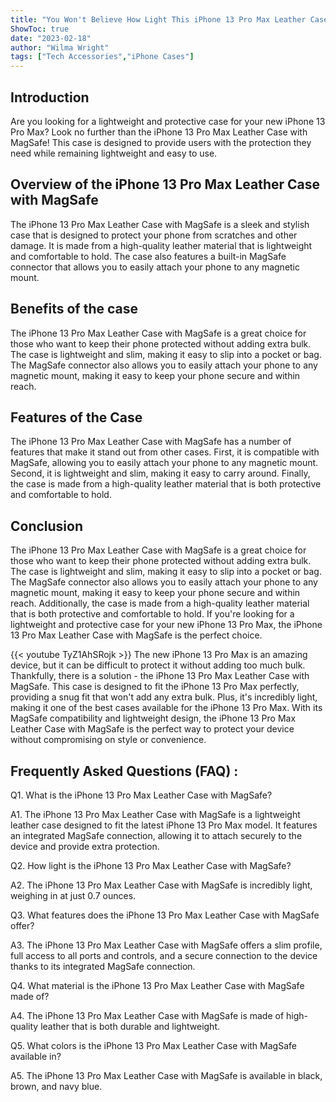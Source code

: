 ```yaml
---
title: "You Won't Believe How Light This iPhone 13 Pro Max Leather Case with MagSafe Is!"
ShowToc: true 
date: "2023-02-18"
author: "Wilma Wright" 
tags: ["Tech Accessories","iPhone Cases"]
---
```

## Introduction

Are you looking for a lightweight and protective case for your new iPhone 13 Pro Max? Look no further than the iPhone 13 Pro Max Leather Case with MagSafe! This case is designed to provide users with the protection they need while remaining lightweight and easy to use. 

## Overview of the iPhone 13 Pro Max Leather Case with MagSafe

The iPhone 13 Pro Max Leather Case with MagSafe is a sleek and stylish case that is designed to protect your phone from scratches and other damage. It is made from a high-quality leather material that is lightweight and comfortable to hold. The case also features a built-in MagSafe connector that allows you to easily attach your phone to any magnetic mount.

## Benefits of the case

The iPhone 13 Pro Max Leather Case with MagSafe is a great choice for those who want to keep their phone protected without adding extra bulk. The case is lightweight and slim, making it easy to slip into a pocket or bag. The MagSafe connector also allows you to easily attach your phone to any magnetic mount, making it easy to keep your phone secure and within reach.

## Features of the Case

The iPhone 13 Pro Max Leather Case with MagSafe has a number of features that make it stand out from other cases. First, it is compatible with MagSafe, allowing you to easily attach your phone to any magnetic mount. Second, it is lightweight and slim, making it easy to carry around. Finally, the case is made from a high-quality leather material that is both protective and comfortable to hold.

## Conclusion

The iPhone 13 Pro Max Leather Case with MagSafe is a great choice for those who want to keep their phone protected without adding extra bulk. The case is lightweight and slim, making it easy to slip into a pocket or bag. The MagSafe connector also allows you to easily attach your phone to any magnetic mount, making it easy to keep your phone secure and within reach. Additionally, the case is made from a high-quality leather material that is both protective and comfortable to hold. If you're looking for a lightweight and protective case for your new iPhone 13 Pro Max, the iPhone 13 Pro Max Leather Case with MagSafe is the perfect choice.

{{< youtube TyZ1AhSRojk >}} 
The new iPhone 13 Pro Max is an amazing device, but it can be difficult to protect it without adding too much bulk. Thankfully, there is a solution - the iPhone 13 Pro Max Leather Case with MagSafe. This case is designed to fit the iPhone 13 Pro Max perfectly, providing a snug fit that won't add any extra bulk. Plus, it's incredibly light, making it one of the best cases available for the iPhone 13 Pro Max. With its MagSafe compatibility and lightweight design, the iPhone 13 Pro Max Leather Case with MagSafe is the perfect way to protect your device without compromising on style or convenience.

## Frequently Asked Questions (FAQ) :
Q1. What is the iPhone 13 Pro Max Leather Case with MagSafe?

A1. The iPhone 13 Pro Max Leather Case with MagSafe is a lightweight leather case designed to fit the latest iPhone 13 Pro Max model. It features an integrated MagSafe connection, allowing it to attach securely to the device and provide extra protection.

Q2. How light is the iPhone 13 Pro Max Leather Case with MagSafe?

A2. The iPhone 13 Pro Max Leather Case with MagSafe is incredibly light, weighing in at just 0.7 ounces.

Q3. What features does the iPhone 13 Pro Max Leather Case with MagSafe offer?

A3. The iPhone 13 Pro Max Leather Case with MagSafe offers a slim profile, full access to all ports and controls, and a secure connection to the device thanks to its integrated MagSafe connection.

Q4. What material is the iPhone 13 Pro Max Leather Case with MagSafe made of?

A4. The iPhone 13 Pro Max Leather Case with MagSafe is made of high-quality leather that is both durable and lightweight.

Q5. What colors is the iPhone 13 Pro Max Leather Case with MagSafe available in?

A5. The iPhone 13 Pro Max Leather Case with MagSafe is available in black, brown, and navy blue.



